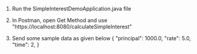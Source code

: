 1. Run the SimpleInterestDemoApplication.java file

2. In Postman, open Get Method and use "https://localhost:8080/calculateSimpleInterest"

3. Send some sample data as given below
      {
        "principal": 1000.0,
        "rate": 5.0,
        "time": 2,
      }


